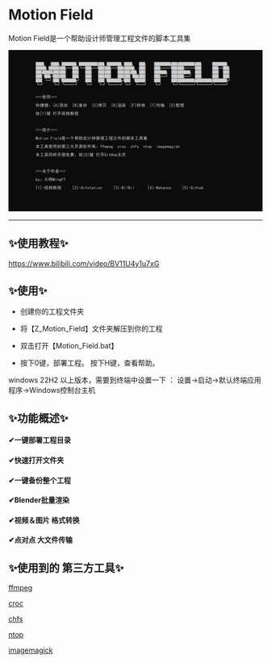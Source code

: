 # Motion Field

Motion Field是一个帮助设计师管理工程文件的脚本工具集

<img src="public/image-20211030142410488.png" alt="image-20211030142410488" style="zoom: 67%;" />

---

## ✨使用教程✨
https://www.bilibili.com/video/BV11U4y1u7xG


## ✨使用✨

- 创建你的工程文件夹

- 将【Z_Motion_Field】文件夹解压到你的工程

- 双击打开【Motion_Field.bat】

- 按下0键，部署工程。
  按下H键，查看帮助。

windows 22H2 以上版本，需要到终端中设置一下 ： 设置→启动→默认终端应用程序→Windows控制台主机


## ✨功能概述✨

#### ✔一键部署工程目录

#### ✔快速打开文件夹

#### ✔一键备份整个工程

#### ✔Blender批量渲染

#### ✔视频＆图片 格式转换

#### ✔点对点 大文件传输



## ✨使用到的 第三方工具✨

[ffmpeg](http://ffmpeg.org/)

[croc](https://github.com/schollz/croc)

[chfs](http://iscute.cn/chfs)

[ntop](https://github.com/gsass1/NTop)

[imagemagick](https://imagemagick.org/)
